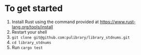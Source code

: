 # To get started

1. Install Rust using the command provided at https://www.rust-lang.org/tools/install
1. Restart your shell
1. `git clone git@github.com:pulibrary/library_stdnums.git`
1. `cd library_stdnums`
1. Run `cargo test`
